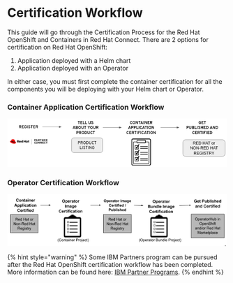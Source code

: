 # Certification Workflow

This guide will go through the Certification Process for the Red Hat OpenShift and Containers in Red Hat Connect. There are 2 options for certification on Red Hat OpenShift: 

1. Application deployed with a Helm chart
2. Application deployed with an Operator 

In either case, you must first complete the container certification for all the components you will be deploying with your Helm chart or Operator. 

### Container Application Certification Workflow

![](../.gitbook/assets/cert1%20%281%29.png)

### Operator Certification Workflow

![](../.gitbook/assets/workflow%20%281%29%20%281%29%20%281%29.png)

{% hint style="warning" %}
Some IBM Partners program can be pursued after the Red Hat OpenShift  certification workflow has been completed. More information can be found here: [IBM Partner Programs](https://redhat-connect.gitbook.io/partner-guide-for-red-hat-openshift-and-container/program-on-boarding/ibm-partner-programs). 
{% endhint %}

